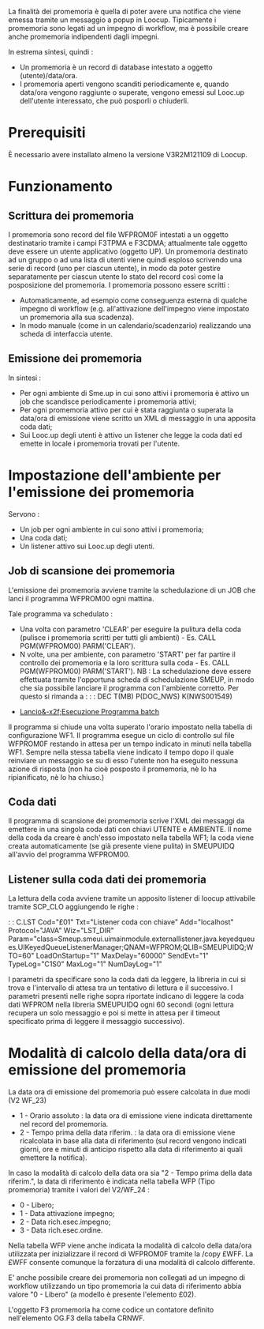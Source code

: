 La finalità dei promemoria è quella di poter avere una notifica che viene emessa tramite un messaggio a popup in Loocup.
Tipicamente i promemoria sono legati ad un impegno di workflow, ma è possibile creare anche promemoria indipendenti dagli impegni.

In estrema sintesi, quindi : 
 * Un promemoria è un record di database intestato a oggetto (utente)/data/ora.
 * I promemoria aperti vengono scanditi periodicamente e, quando data/ora vengono raggiunte o superate, vengono emessi sul Looc.up dell'utente interessato, che può posporli o chiuderli.

# Prerequisiti

È necessario avere installato almeno la versione V3R2M121109 di Loocup.

# Funzionamento

## Scrittura dei promemoria

I promemoria sono record del file WFPROM0F intestati a un oggetto destinatario tramite i campi F3TPMA e F3CDMA; attualmente tale oggetto deve essere un utente applicativo (oggetto UP).
Un promemoria destinato ad un gruppo o ad una lista di utenti viene quindi esploso scrivendo una serie di record (uno per ciascun utente), in modo da poter gestire separatamente per ciascun utente lo stato del record così come la posposizione del promemoria.
I promemoria possono essere scritti : 
 * Automaticamente, ad esempio come conseguenza esterna di qualche impegno di workflow (e.g. all'attivazione dell'impegno viene impostato un promemoria alla sua scadenza).
 * In modo manuale (come in un calendario/scadenzario) realizzando una scheda di interfaccia utente.

## Emissione dei promemoria

In sintesi : 
 * Per ogni ambiente di Sme.up in cui sono attivi i promemoria è attivo un job che scandisce periodicamente i promemoria attivi;
 * Per ogni promemoria attivo per cui è stata raggiunta o superata la data/ora di emissione viene scritto un XML di messaggio in una apposita coda dati;
 * Sui Looc.up degli utenti è attivo un listener che legge la coda dati ed emette in locale i promemoria trovati per l'utente.

# Impostazione dell'ambiente per l'emissione dei promemoria

Servono : 
 * Un job per ogni ambiente in cui sono attivi i promemoria;
 * Una coda dati;
 * Un listener attivo sui Looc.up degli utenti.

## Job di scansione dei promemoria

L'emissione dei promemoria avviene tramite la schedulazione di un JOB che lanci il programma WFPROM00 ogni mattina.

Tale programma va schedulato : 
 * Una volta con parametro 'CLEAR' per eseguire la pulitura della coda (pulisce i promemoria scritti per tutti gli ambienti) - Es. CALL PGM(WFPROM00) PARM('CLEAR').
 * N volte, una per ambiente, con parametro 'START' per far partire il controllo dei promemoria e la loro scrittura sulla coda - Es. CALL PGM(WFPROM00) PARM('START').
NB :  La schedulazione deve essere effettuata tramite l'opportuna scheda di schedulazione SMEUP, in modo che sia possibile lanciare il programma con l'ambiente corretto.
Per questo si rimanda a : 
 :  : DEC T(MB) P(DOC_NWS) K(NWS001549)
- [Lancio&-x2f;Esecuzione Programma batch](Sorgenti/DOC/TA/B£AMO/A£BASE_SM)

Il programma si chiude una volta superato l'orario impostato nella tabella di configurazione WF1.
Il programma esegue un ciclo di controllo sul file WFPROM0F restando in attesa per un tempo indicato in minuti nella tabella WF1.
Sempre nella stessa tabella viene indicato il tempo dopo il quale reinviare un messaggio se su di esso l'utente non ha eseguito nessuna azione di risposta (non ha cioè posposto il promemoria, nè lo ha ripianificato, nè lo ha chiuso.)

## Coda dati

Il programma di scansione dei promemoria scrive l'XML dei messaggi da emettere in una singola coda dati con chiavi UTENTE e AMBIENTE.
Il nome della coda da creare è anch'esso impostato nella tabella WF1; la coda viene creata automaticamente (se già presente viene pulita) in SMEUPUIDQ all'avvio del programma WFPROM00.

## Listener sulla coda dati dei promemoria

La lettura della coda avviene tramite un apposito listener di loocup attivabile tramite SCP_CLO aggiungendo le righe : 

 :  : C.LST Cod="£01" Txt="Listener coda con chiave" Add="localhost" Protocol="JAVA" Wiz="LST_DIR" Param="class=Smeup.smeui.uimainmodule.externallistener.java.keyedqueues.UIKeyedQueueListenerManager;QNAM=WFPROM;QLIB=SMEUPUIDQ;WTO=60" LoadOnStartup="1" MaxDelay="60000" SendEvt="1" TypeLog="C1S0" MaxLog="1" NumDayLog="1"

I parametri da specificare sono la coda dati da leggere, la libreria in cui si trova e l'intervallo di attesa tra un tentativo di lettura e il successivo.
I parametri presenti nelle righe sopra riportate indicano di leggere la coda dati WFPROM nella libreria SMEUPUIDQ ogni 60 secondi (ogni lettura recupera un solo messaggio e poi si mette in attesa per il timeout specificato prima di leggere il messaggio successivo).

# Modalità di calcolo della data/ora di emissione del promemoria

La data ora di emissione del promemoria può essere calcolata in due modi (V2 WF_23)
 * 1 - Orario assoluto  :  la data ora di emissione viene indicata direttamente nel record del promemoria.
 * 2 - Tempo prima della data riferim.  :  la data ora di emissione viene ricalcolata in base alla  data di riferimento (sul record vengono indicati giorni, ore e minuti di anticipo rispetto alla  data di riferimento ai quali emettere la notifica).

In caso la modalità di calcolo della data ora sia "2 - Tempo prima della data riferim.", la data di riferimento è indicata nella tabella WFP (Tipo promemoria) tramite i valori del V2/WF_24  : 
 * 0 - Libero;
 * 1 - Data attivazione impegno;
 * 2 - Data rich.esec.impegno;
 * 3 - Data rich.esec.ordine.

Nella tabella WFP viene anche indicata la modalità di calcolo della data/ora utilizzata per inizializzare il record di WFPROM0F tramite la /copy £WFF. La £WFF consente comunque la forzatura di una modalità di calcolo differente.

E' anche possibile creare dei promemoria non collegati ad un impegno di workflow utilizzando un tipo promemoria la cui data di riferimento abbia valore "0 - Libero" (a modello è presente l'elemento £02).

L'oggetto F3 promemoria ha come codice un contatore definito nell'elemento OG.F3 della tabella CRNWF.
